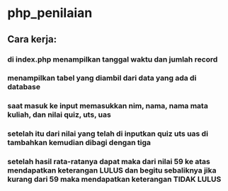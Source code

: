 # php_penilaian
## Cara kerja:
### di index.php menampilkan tanggal waktu dan jumlah record
### menampilkan tabel yang diambil dari data yang ada di database
### saat masuk ke input memasukkan nim, nama, nama mata kuliah, dan nilai quiz, uts, uas
### setelah itu dari nilai yang telah di inputkan quiz uts uas di tambahkan kemudian dibagi dengan tiga
### setelah hasil rata-ratanya dapat maka dari nilai 59 ke atas mendapatkan keterangan LULUS dan begitu sebaliknya jika kurang dari 59 maka mendapatkan keterangan TIDAK LULUS

